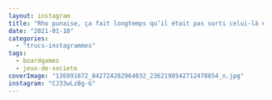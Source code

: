 ```yaml
---
layout: instagram
title: "Rho punaise, ça fait longtemps qu’il était pas sorti celui-là #j2s #boardgames #horreuraarkham"
date: "2021-01-10"
categories: 
  - "trucs-instagrammes"
tags: 
  - boardgames
  - jeux-de-societe
coverImage: "136991672_842724282964032_2362198542712478854_n.jpg"
instagram: "CJ33wLzBg-G"
---
```

